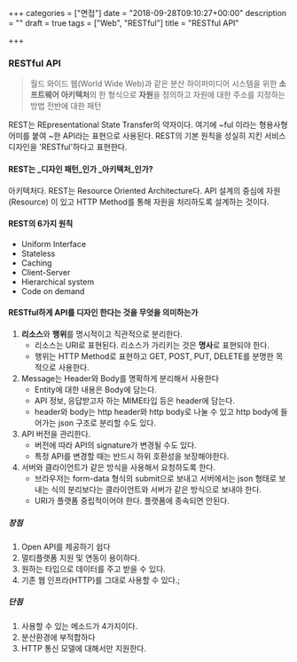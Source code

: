 +++
categories = ["면접"]
date = "2018-09-28T09:10:27+00:00"
description = ""
draft = true
tags = ["Web", "RESTful"]
title = "RESTful API"

+++
### RESTful API

> 월드 와이드 웹(World Wide Web)과 같은 분산 하이퍼미디어 시스템을 위한 **소프트웨어 아키텍처**의 한 형식으로 **자원**을 정의하고 자원에 대한 주소를 지정하는 방법 전반에 대한 패턴

REST는 REpresentational State Transfer의 약자이다. 여기에 \~ful 이라는 형용사형 어미를 붙여 \~한 API라는 표현으로 사용된다. REST의 기본 원칙을 성실히 지킨 서비스 디자인을 'RESTful'하다고 표현한다.

#### REST는 _디자인 패턴_인가 _아키텍처_인가?

  아키텍처다. REST는 Resource Oriented Architecture다. API 설계의 중심에 자원(Resource) 이 있고 HTTP Method를 통해 자원을 처리하도록 설계하는 것이다.

#### REST의 6가지 원칙

* Uniform Interface
* Stateless
* Caching
* Client-Server
* Hierarchical system
* Code on demand

#### RESTful하게 API를 디자인 한다는 것을 무엇을 의미하는가

1. **리소스**와 **행위**를 명시적이고 직관적으로 분리한다.
   * 리소스는 URI로 표현된다. 리소스가 가리키는 것은 **명사**로 표현되야 한다.
   * 행위는 HTTP Method로 표현하고 GET, POST, PUT, DELETE를 분명한 목적으로 사용한다.
2. Message는 Header와 Body를 명확하게 분리해서 사용한다
   * Entity에 대한 내용은 Body에 담는다.
   * API 정보, 응답받고자 하는 MIME타입 등은 header에 담는다.
   * header와 body는 http header와 http body로 나눌 수 있고 http body에 들어가는 json 구조로 분리할 수도 있다.
3. API 버전을 관리한다.
   * 버전에 따라 API의 signature가 변경될 수도 있다.
   * 특정 API를 변경할 때는 반드시 하위 호환성을 보장해야한다.
4. 서버와 클라이언트가 같은 방식을 사용해서 요청하도록 한다.
   * 브라우저는 form-data 형식의 submit으로 보내고 서버에서는 json 형태로 보내는 식의 분리보다는 클라이언트와 서버가 같은 방식으로 보내야 한다.
   * URI가 플랫폼 중립적이어야 한다. 플랫폼에 종속되면 안된다.

##### 장점

1. Open API를 제공하기 쉽다
2. 멀티플랫폼 지원 및 연동이 용이하다.
3. 원하는 타입으로 데이터를 주고 받을 수 있다.
4. 기존 웹 인프라(HTTP)를 그대로 사용할 수 있다.;

##### 단점

1. 사용할 수 있는 메소드가 4가지이다.
2. 분산환경에 부적합하다
3. HTTP 통신 모델에 대해서만 지원한다.